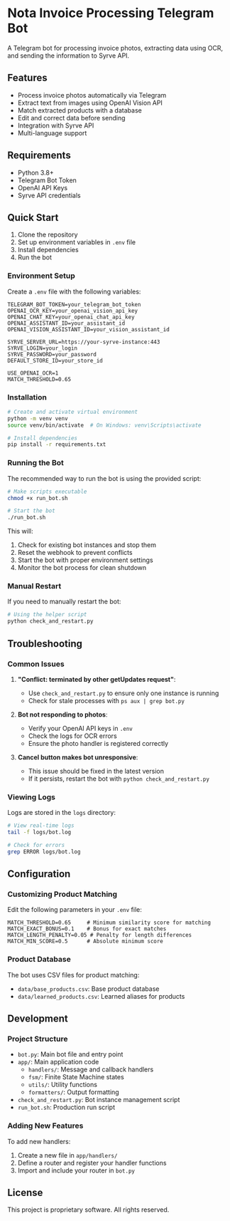 # Nota Invoice Processing Telegram Bot

A Telegram bot for processing invoice photos, extracting data using OCR, and sending the information to Syrve API.

## Features

- Process invoice photos automatically via Telegram
- Extract text from images using OpenAI Vision API
- Match extracted products with a database
- Edit and correct data before sending
- Integration with Syrve API
- Multi-language support

## Requirements

- Python 3.8+
- Telegram Bot Token
- OpenAI API Keys
- Syrve API credentials

## Quick Start

1. Clone the repository
2. Set up environment variables in `.env` file
3. Install dependencies
4. Run the bot

### Environment Setup

Create a `.env` file with the following variables:

```
TELEGRAM_BOT_TOKEN=your_telegram_bot_token
OPENAI_OCR_KEY=your_openai_vision_api_key
OPENAI_CHAT_KEY=your_openai_chat_api_key
OPENAI_ASSISTANT_ID=your_assistant_id
OPENAI_VISION_ASSISTANT_ID=your_vision_assistant_id

SYRVE_SERVER_URL=https://your-syrve-instance:443
SYRVE_LOGIN=your_login
SYRVE_PASSWORD=your_password
DEFAULT_STORE_ID=your_store_id

USE_OPENAI_OCR=1
MATCH_THRESHOLD=0.65
```

### Installation

```bash
# Create and activate virtual environment
python -m venv venv
source venv/bin/activate  # On Windows: venv\Scripts\activate

# Install dependencies
pip install -r requirements.txt
```

### Running the Bot

The recommended way to run the bot is using the provided script:

```bash
# Make scripts executable
chmod +x run_bot.sh

# Start the bot
./run_bot.sh
```

This will:
1. Check for existing bot instances and stop them
2. Reset the webhook to prevent conflicts
3. Start the bot with proper environment settings
4. Monitor the bot process for clean shutdown

### Manual Restart

If you need to manually restart the bot:

```bash
# Using the helper script
python check_and_restart.py
```

## Troubleshooting

### Common Issues

1. **"Conflict: terminated by other getUpdates request"**:
   - Use `check_and_restart.py` to ensure only one instance is running
   - Check for stale processes with `ps aux | grep bot.py`

2. **Bot not responding to photos**:
   - Verify your OpenAI API keys in `.env`
   - Check the logs for OCR errors
   - Ensure the photo handler is registered correctly

3. **Cancel button makes bot unresponsive**:
   - This issue should be fixed in the latest version
   - If it persists, restart the bot with `python check_and_restart.py`

### Viewing Logs

Logs are stored in the `logs` directory:

```bash
# View real-time logs
tail -f logs/bot.log

# Check for errors
grep ERROR logs/bot.log
```

## Configuration

### Customizing Product Matching

Edit the following parameters in your `.env` file:

```
MATCH_THRESHOLD=0.65     # Minimum similarity score for matching
MATCH_EXACT_BONUS=0.1    # Bonus for exact matches
MATCH_LENGTH_PENALTY=0.05 # Penalty for length differences
MATCH_MIN_SCORE=0.5      # Absolute minimum score
```

### Product Database

The bot uses CSV files for product matching:
- `data/base_products.csv`: Base product database
- `data/learned_products.csv`: Learned aliases for products

## Development

### Project Structure

- `bot.py`: Main bot file and entry point
- `app/`: Main application code
  - `handlers/`: Message and callback handlers
  - `fsm/`: Finite State Machine states
  - `utils/`: Utility functions
  - `formatters/`: Output formatting
- `check_and_restart.py`: Bot instance management script
- `run_bot.sh`: Production run script

### Adding New Features

To add new handlers:
1. Create a new file in `app/handlers/`
2. Define a router and register your handler functions
3. Import and include your router in `bot.py`

## License

This project is proprietary software. All rights reserved.